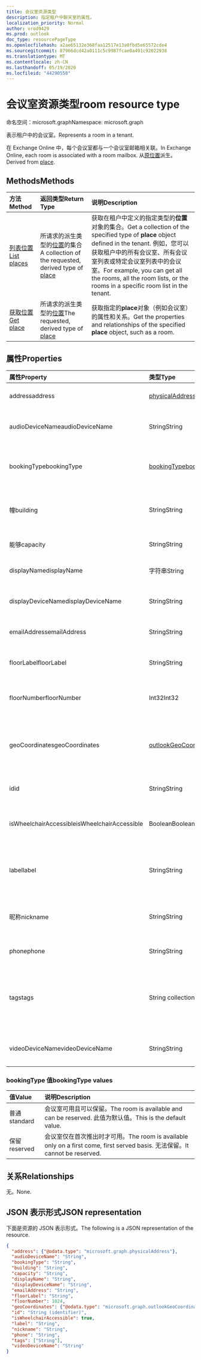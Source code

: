 ```yaml
---
title: 会议室资源类型
description: 指定租户中聊天室的属性。
localization_priority: Normal
author: vrod9429
ms.prod: outlook
doc_type: resourcePageType
ms.openlocfilehash: a2ae65132e368faa12517e13a0fbd5e65572cde4
ms.sourcegitcommit: 87966dcd42a0111c5c9987fcae0a491c92022938
ms.translationtype: MT
ms.contentlocale: zh-CN
ms.lasthandoff: 05/19/2020
ms.locfileid: "44290558"
---
```

# <a name="room-resource-type"></a><span data-ttu-id="2aa58-103">会议室资源类型</span><span class="sxs-lookup"><span data-stu-id="2aa58-103">room resource type</span></span>

<span data-ttu-id="2aa58-104">命名空间：microsoft.graph</span><span class="sxs-lookup"><span data-stu-id="2aa58-104">Namespace: microsoft.graph</span></span>

<span data-ttu-id="2aa58-105">表示租户中的会议室。</span><span class="sxs-lookup"><span data-stu-id="2aa58-105">Represents a room in a tenant.</span></span> 

<span data-ttu-id="2aa58-106">在 Exchange Online 中，每个会议室都与一个会议室邮箱相关联。</span><span class="sxs-lookup"><span data-stu-id="2aa58-106">In Exchange Online, each room is associated with a room mailbox.</span></span> <span data-ttu-id="2aa58-107">从[原位置](place.md)派生。</span><span class="sxs-lookup"><span data-stu-id="2aa58-107">Derived from [place](place.md).</span></span>

## <a name="methods"></a><span data-ttu-id="2aa58-108">Methods</span><span class="sxs-lookup"><span data-stu-id="2aa58-108">Methods</span></span>

| <span data-ttu-id="2aa58-109">方法</span><span class="sxs-lookup"><span data-stu-id="2aa58-109">Method</span></span>                              | <span data-ttu-id="2aa58-110">返回类型</span><span class="sxs-lookup"><span data-stu-id="2aa58-110">Return Type</span></span>                  | <span data-ttu-id="2aa58-111">说明</span><span class="sxs-lookup"><span data-stu-id="2aa58-111">Description</span></span> |
|:------------------------------------|:-----------------------------|:--------|
| [<span data-ttu-id="2aa58-112">列表位置</span><span class="sxs-lookup"><span data-stu-id="2aa58-112">List places</span></span>](../api/place-list.md) | <span data-ttu-id="2aa58-113">所请求的派生类型的[位置](place.md)的集合</span><span class="sxs-lookup"><span data-stu-id="2aa58-113">A collection of the requested, derived type of [place](place.md)</span></span> | <span data-ttu-id="2aa58-114">获取在租户中定义的指定类型的**位置**对象的集合。</span><span class="sxs-lookup"><span data-stu-id="2aa58-114">Get a collection of the specified type of **place** object defined in the tenant.</span></span> <span data-ttu-id="2aa58-115">例如，您可以获取租户中的所有会议室、所有会议室列表或特定会议室列表中的会议室。</span><span class="sxs-lookup"><span data-stu-id="2aa58-115">For example, you can get all the rooms, all the room lists, or the rooms in a specific room list in the tenant.</span></span> |
| [<span data-ttu-id="2aa58-116">获取位置</span><span class="sxs-lookup"><span data-stu-id="2aa58-116">Get place</span></span>](../api/place-get.md)    | <span data-ttu-id="2aa58-117">所请求的派生类型的[位置](place.md)</span><span class="sxs-lookup"><span data-stu-id="2aa58-117">The requested, derived type of [place](place.md)</span></span>            | <span data-ttu-id="2aa58-118">获取指定的**place**对象（例如会议室）的属性和关系。</span><span class="sxs-lookup"><span data-stu-id="2aa58-118">Get the properties and relationships of the specified **place** object, such as a room.</span></span> |

## <a name="properties"></a><span data-ttu-id="2aa58-119">属性</span><span class="sxs-lookup"><span data-stu-id="2aa58-119">Properties</span></span>

| <span data-ttu-id="2aa58-120">属性</span><span class="sxs-lookup"><span data-stu-id="2aa58-120">Property</span></span>               | <span data-ttu-id="2aa58-121">类型</span><span class="sxs-lookup"><span data-stu-id="2aa58-121">Type</span></span>                                              | <span data-ttu-id="2aa58-122">Description</span><span class="sxs-lookup"><span data-stu-id="2aa58-122">Description</span></span> |
|:-----------------------|:--------------------------------------------------|:--|
| <span data-ttu-id="2aa58-123">address</span><span class="sxs-lookup"><span data-stu-id="2aa58-123">address</span></span>                | [<span data-ttu-id="2aa58-124">physicalAddress</span><span class="sxs-lookup"><span data-stu-id="2aa58-124">physicalAddress</span></span>](physicaladdress.md)             | <span data-ttu-id="2aa58-125">会议室的街道地址。</span><span class="sxs-lookup"><span data-stu-id="2aa58-125">The street address of the room.</span></span> |
| <span data-ttu-id="2aa58-126">audioDeviceName</span><span class="sxs-lookup"><span data-stu-id="2aa58-126">audioDeviceName</span></span>        | <span data-ttu-id="2aa58-127">String</span><span class="sxs-lookup"><span data-stu-id="2aa58-127">String</span></span>                                            | <span data-ttu-id="2aa58-128">指定会议室中音频设备的名称。</span><span class="sxs-lookup"><span data-stu-id="2aa58-128">Specifies the name of the audio device in the room.</span></span> |
| <span data-ttu-id="2aa58-129">bookingType</span><span class="sxs-lookup"><span data-stu-id="2aa58-129">bookingType</span></span>            | [<span data-ttu-id="2aa58-130">bookingType</span><span class="sxs-lookup"><span data-stu-id="2aa58-130">bookingType</span></span>](#bookingtype-values)                | <span data-ttu-id="2aa58-131">会议室的类型。</span><span class="sxs-lookup"><span data-stu-id="2aa58-131">Type of room.</span></span> <span data-ttu-id="2aa58-132">可能的值为 `standard` 和 `reserved` 。</span><span class="sxs-lookup"><span data-stu-id="2aa58-132">Possible values are `standard`, and `reserved`.</span></span> |
| <span data-ttu-id="2aa58-133">幢</span><span class="sxs-lookup"><span data-stu-id="2aa58-133">building</span></span>               | <span data-ttu-id="2aa58-134">String</span><span class="sxs-lookup"><span data-stu-id="2aa58-134">String</span></span>                                            | <span data-ttu-id="2aa58-135">指定聊天室所在的建筑物名称或楼号。</span><span class="sxs-lookup"><span data-stu-id="2aa58-135">Specifies the building name or building number that the room is in.</span></span> |
| <span data-ttu-id="2aa58-136">能够</span><span class="sxs-lookup"><span data-stu-id="2aa58-136">capacity</span></span>               | <span data-ttu-id="2aa58-137">String</span><span class="sxs-lookup"><span data-stu-id="2aa58-137">String</span></span>                                            | <span data-ttu-id="2aa58-138">指定会议室的容量。</span><span class="sxs-lookup"><span data-stu-id="2aa58-138">Specifies the capacity of the room.</span></span> |
| <span data-ttu-id="2aa58-139">displayName</span><span class="sxs-lookup"><span data-stu-id="2aa58-139">displayName</span></span>            | <span data-ttu-id="2aa58-140">字符串</span><span class="sxs-lookup"><span data-stu-id="2aa58-140">String</span></span>                                            | <span data-ttu-id="2aa58-141">与聊天室关联的名称。</span><span class="sxs-lookup"><span data-stu-id="2aa58-141">The name associated with the room.</span></span> |
| <span data-ttu-id="2aa58-142">displayDeviceName</span><span class="sxs-lookup"><span data-stu-id="2aa58-142">displayDeviceName</span></span>      | <span data-ttu-id="2aa58-143">String</span><span class="sxs-lookup"><span data-stu-id="2aa58-143">String</span></span>                                            | <span data-ttu-id="2aa58-144">指定聊天室中显示设备的名称。</span><span class="sxs-lookup"><span data-stu-id="2aa58-144">Specifies the name of the display device in the room.</span></span> |
| <span data-ttu-id="2aa58-145">emailAddress</span><span class="sxs-lookup"><span data-stu-id="2aa58-145">emailAddress</span></span>           | <span data-ttu-id="2aa58-146">String</span><span class="sxs-lookup"><span data-stu-id="2aa58-146">String</span></span>                                            | <span data-ttu-id="2aa58-147">聊天室的电子邮件地址。</span><span class="sxs-lookup"><span data-stu-id="2aa58-147">Email address of the room.</span></span> |
| <span data-ttu-id="2aa58-148">floorLabel</span><span class="sxs-lookup"><span data-stu-id="2aa58-148">floorLabel</span></span>             | <span data-ttu-id="2aa58-149">String</span><span class="sxs-lookup"><span data-stu-id="2aa58-149">String</span></span>                                            | <span data-ttu-id="2aa58-150">指定基底的描述性标签，例如 P。</span><span class="sxs-lookup"><span data-stu-id="2aa58-150">Specifies a descriptive label for the floor, for example, P.</span></span> |
| <span data-ttu-id="2aa58-151">floorNumber</span><span class="sxs-lookup"><span data-stu-id="2aa58-151">floorNumber</span></span>            | <span data-ttu-id="2aa58-152">Int32</span><span class="sxs-lookup"><span data-stu-id="2aa58-152">Int32</span></span>                                             | <span data-ttu-id="2aa58-153">指定会议室所在的楼层号。</span><span class="sxs-lookup"><span data-stu-id="2aa58-153">Specifies the floor number that the room is on.</span></span> |
| <span data-ttu-id="2aa58-154">geoCoordinates</span><span class="sxs-lookup"><span data-stu-id="2aa58-154">geoCoordinates</span></span>         | [<span data-ttu-id="2aa58-155">outlookGeoCoordinates</span><span class="sxs-lookup"><span data-stu-id="2aa58-155">outlookGeoCoordinates</span></span>](outlookgeocoordinates.md) | <span data-ttu-id="2aa58-156">指定纬度、经度和（可选）海拔坐标中的会议室位置。</span><span class="sxs-lookup"><span data-stu-id="2aa58-156">Specifies the room location in latitude, longitude and optionally, altitude coordinates.</span></span> |
| <span data-ttu-id="2aa58-157">id</span><span class="sxs-lookup"><span data-stu-id="2aa58-157">id</span></span>                     | <span data-ttu-id="2aa58-158">String</span><span class="sxs-lookup"><span data-stu-id="2aa58-158">String</span></span>                                            | <span data-ttu-id="2aa58-159">聊天室的唯一标识符。</span><span class="sxs-lookup"><span data-stu-id="2aa58-159">Unique identifier for the room.</span></span> <span data-ttu-id="2aa58-160">只读。</span><span class="sxs-lookup"><span data-stu-id="2aa58-160">Read-only.</span></span> |
| <span data-ttu-id="2aa58-161">isWheelchairAccessible</span><span class="sxs-lookup"><span data-stu-id="2aa58-161">isWheelchairAccessible</span></span> | <span data-ttu-id="2aa58-162">Boolean</span><span class="sxs-lookup"><span data-stu-id="2aa58-162">Boolean</span></span>                                           | <span data-ttu-id="2aa58-163">指定会议室是否 wheelchair 可访问。</span><span class="sxs-lookup"><span data-stu-id="2aa58-163">Specifies whether the room is wheelchair accessible.</span></span> |
| <span data-ttu-id="2aa58-164">label</span><span class="sxs-lookup"><span data-stu-id="2aa58-164">label</span></span>                  | <span data-ttu-id="2aa58-165">String</span><span class="sxs-lookup"><span data-stu-id="2aa58-165">String</span></span>                                            | <span data-ttu-id="2aa58-166">指定聊天室的描述性标签，例如数字或名称。</span><span class="sxs-lookup"><span data-stu-id="2aa58-166">Specifies a descriptive label for the room, for example, a number or name.</span></span> |
| <span data-ttu-id="2aa58-167">昵称</span><span class="sxs-lookup"><span data-stu-id="2aa58-167">nickname</span></span>               | <span data-ttu-id="2aa58-168">String</span><span class="sxs-lookup"><span data-stu-id="2aa58-168">String</span></span>                                            | <span data-ttu-id="2aa58-169">指定聊天室的昵称，例如 "会议室"。</span><span class="sxs-lookup"><span data-stu-id="2aa58-169">Specifies a nickname for the room, for example, "conf room".</span></span> |
| <span data-ttu-id="2aa58-170">phone</span><span class="sxs-lookup"><span data-stu-id="2aa58-170">phone</span></span>                  | <span data-ttu-id="2aa58-171">String</span><span class="sxs-lookup"><span data-stu-id="2aa58-171">String</span></span>                                            | <span data-ttu-id="2aa58-172">会议室的电话号码。</span><span class="sxs-lookup"><span data-stu-id="2aa58-172">The phone number of the room.</span></span> |
| <span data-ttu-id="2aa58-173">tags</span><span class="sxs-lookup"><span data-stu-id="2aa58-173">tags</span></span>                   | <span data-ttu-id="2aa58-174">String collection</span><span class="sxs-lookup"><span data-stu-id="2aa58-174">String collection</span></span>                                 | <span data-ttu-id="2aa58-175">指定会议室的其他功能，例如，视图类型或家具类型等详细信息。</span><span class="sxs-lookup"><span data-stu-id="2aa58-175">Specifies additional features of the room, for example, details like the type of view or furniture type.</span></span> |
| <span data-ttu-id="2aa58-176">videoDeviceName</span><span class="sxs-lookup"><span data-stu-id="2aa58-176">videoDeviceName</span></span>        | <span data-ttu-id="2aa58-177">String</span><span class="sxs-lookup"><span data-stu-id="2aa58-177">String</span></span>                                            | <span data-ttu-id="2aa58-178">指定聊天室中视频设备的名称。</span><span class="sxs-lookup"><span data-stu-id="2aa58-178">Specifies the name of the video device in the room.</span></span> |

### <a name="bookingtype-values"></a><span data-ttu-id="2aa58-179">bookingType 值</span><span class="sxs-lookup"><span data-stu-id="2aa58-179">bookingType values</span></span>

| <span data-ttu-id="2aa58-180">值</span><span class="sxs-lookup"><span data-stu-id="2aa58-180">Value</span></span>    | <span data-ttu-id="2aa58-181">说明</span><span class="sxs-lookup"><span data-stu-id="2aa58-181">Description</span></span>                                               |
|:---------|:----------------------------------------------------------|
| <span data-ttu-id="2aa58-182">普通</span><span class="sxs-lookup"><span data-stu-id="2aa58-182">standard</span></span> | <span data-ttu-id="2aa58-183">会议室可用且可以保留。</span><span class="sxs-lookup"><span data-stu-id="2aa58-183">The room is available and can be reserved.</span></span> <span data-ttu-id="2aa58-184">此值为默认值。</span><span class="sxs-lookup"><span data-stu-id="2aa58-184">This is the default value.</span></span> |
| <span data-ttu-id="2aa58-185">保留</span><span class="sxs-lookup"><span data-stu-id="2aa58-185">reserved</span></span> | <span data-ttu-id="2aa58-186">会议室仅在首次推出时才可用。</span><span class="sxs-lookup"><span data-stu-id="2aa58-186">The room is available only on a first come, first served basis.</span></span> <span data-ttu-id="2aa58-187">无法保留。</span><span class="sxs-lookup"><span data-stu-id="2aa58-187">It cannot be reserved.</span></span>|

## <a name="relationships"></a><span data-ttu-id="2aa58-188">关系</span><span class="sxs-lookup"><span data-stu-id="2aa58-188">Relationships</span></span>

<span data-ttu-id="2aa58-189">无。</span><span class="sxs-lookup"><span data-stu-id="2aa58-189">None.</span></span>

## <a name="json-representation"></a><span data-ttu-id="2aa58-190">JSON 表示形式</span><span class="sxs-lookup"><span data-stu-id="2aa58-190">JSON representation</span></span>

<span data-ttu-id="2aa58-191">下面是资源的 JSON 表示形式。</span><span class="sxs-lookup"><span data-stu-id="2aa58-191">The following is a JSON representation of the resource.</span></span>

<!-- {
  "blockType": "resource",
  "optionalProperties": [

  ],
  "@odata.type": "microsoft.graph.room",
  "baseType": ""
}-->

```json
{
  "address": {"@odata.type": "microsoft.graph.physicalAddress"},
  "audioDeviceName": "String",
  "bookingType": "String",
  "building": "String",
  "capacity": "String",
  "displayName": "String",
  "displayDeviceName": "String",
  "emailAddress": "String",
  "floorLabel": "String",
  "floorNumber": 1024,
  "geoCoordinates": {"@odata.type": "microsoft.graph.outlookGeoCoordinates"},
  "id": "String (identifier)",
  "isWheelchairAccessible": true,
  "label": "String",
  "nickname": "String",
  "phone": "String",
  "tags": ["String"],
  "videoDeviceName": "String"
}
```

<!-- uuid: 16cd6b66-4b1a-43a1-adaf-3a886856ed98
2019-02-04 14:57:30 UTC -->
<!-- {
  "type": "#page.annotation",
  "description": "room resource",
  "keywords": "",
  "section": "documentation",
  "tocPath": ""
}-->
